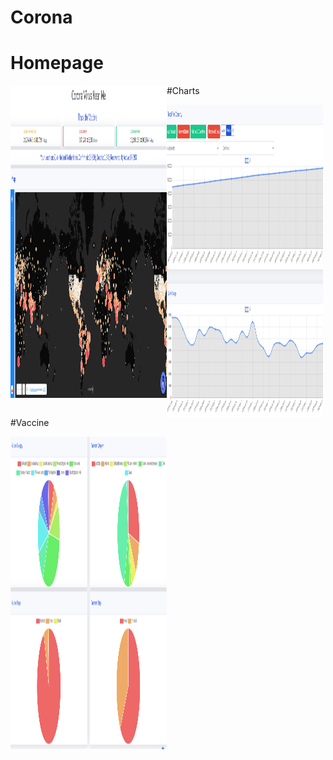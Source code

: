 # Corona
# Homepage
<div>
<p>
<img height="500" width="250" align='left' src="https://github.com/dandevmsc/Corona/blob/master/public/img/homepage.PNG">
</p>
</div>
#Charts

<div>
<p>
<img height="500" width="250" align='left' src="https://github.com/dandevmsc/Corona/blob/master/public/img/charts.PNG">
</p>
</div>

#Vaccine
<div>
<p>
<img height="500" width="250" align='left' src="https://github.com/dandevmsc/Corona/blob/master/public/img/vaccine.PNG">
</p>
</div>


